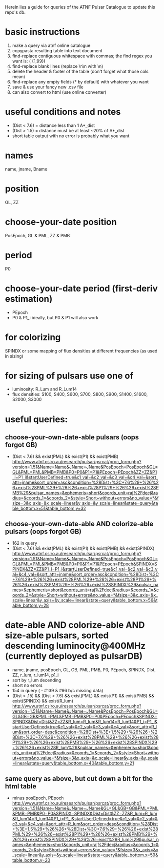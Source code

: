 Herein lies a guide for queries of the ATNF Pulsar Catalogue to update this repo's db.

# basic instructions
1. make a query via atnf online catalogue
2. copypasta resulting table into text document
3. find-replace contiguous whitespace with commas; the find regex you want is: ( {1,99})
4. find-replace blank lines (replace \n\n with \n)
5. delete the header & footer of the table (don't forget what those cols mean)
7. find-replace any empty fields (* by default) with whatever you want
6. save & use your fancy new .csv file
7. can also convert to html (use online converter)

# useful conditions and notes
* (Dist < 7.6) = distance less than 1 A*_dist
* (Dist > 1.5) = distance must be at least ~20% of A*_dist
* short table output with no error is probably what you want

# names
name, jname, Bname

# position
GL, ZZ

# choose-your-date position
PosEpoch, GL & PML, ZZ & PMB

# period
P0

# choose-your-date period (first-deriv estimation)
* PEpoch
* P0 & P1_i ideally, but P0 & P1 will also work

# for colorizing
SPINDX or some mapping of flux densities at different frequencies (as used in sizing)

# for sizing of pulsars use one of
* luminosity: R_Lum and R_Lum14
* flux densities: S100, S400, S600, S700, S800, S900, S1400, S1600, S2000, S3000

# useful queries:
## choose-your-own-date-able pulsars (oops forgot GB)
* (Dist < 7.6) && exist(PML) && exist(P1) && exist(PMB)
http://www.atnf.csiro.au/research/pulsar/psrcat/proc_form.php?version=1.51&Name=Name&JName=JName&PosEpoch=PosEpoch&GL=GL&PML=PML&PMB=PMB&P0=P0&P1=P1&PEpoch=PEpoch&ZZ=ZZ&P1_i=P1_i&startUserDefined=true&c1_val=&c2_val=&c3_val=&c4_val=&sort_attr=jname&sort_order=asc&condition=%28Dist+%3C+7.6%29+%26%26+exist%28PML%29+%26%26+exist%28P1%29+%26%26+exist%28PMB%29&pulsar_names=&ephemeris=short&coords_unit=raj%2Fdecj&radius=&coords_1=&coords_2=&style=Short+without+errors&no_value=*&fsize=3&x_axis=&x_scale=linear&y_axis=&y_scale=linear&state=query&table_bottom.x=51&table_bottom.y=32

## choose-your-own-date-able AND colorize-able pulsars (oops forgot GB)
* 162 in query
* (Dist < 7.6) && exist(PML) && exist(P1) && exist(PMB) && exist(SPINDX)
http://www.atnf.csiro.au/research/pulsar/psrcat/proc_form.php?version=1.51&Name=Name&JName=JName&PosEpoch=PosEpoch&GL=GL&PML=PML&PMB=PMB&P0=P0&P1=P1&PEpoch=PEpoch&SPINDX=SPINDX&ZZ=ZZ&P1_i=P1_i&startUserDefined=true&c1_val=&c2_val=&c3_val=&c4_val=&sort_attr=jname&sort_order=asc&condition=%28Dist+%3C+7.6%29+%26%26+exist%28PML%29+%26%26+exist%28P1%29+%26%26+exist%28PMB%29+%26%26+exist%28SPINDX%29&pulsar_names=&ephemeris=short&coords_unit=raj%2Fdecj&radius=&coords_1=&coords_2=&style=Short+without+errors&no_value=*&fsize=3&x_axis=&x_scale=linear&y_axis=&y_scale=linear&state=query&table_bottom.x=56&table_bottom.y=28

# date-able AND colorize-able AND size-able pulsars, sorted descending luminocity@400MHz (currently deployed as pulsarDB)
* name, jname, posEpoch, GL, GB, PML, PMB, P0, PEpoch, SPINDX, Dist, ZZ, r_lum, r_lum14, p1_i
* sort by r_lum decending
* short no errors
* 154 in query ( - #139 & #96 b/c missing data)
* (Dist > .15) && (Dist < 7.6) && exist(PML) && exist(P1) && exist(PMB) && exist(SPINDX) && exist(R_lum)
http://www.atnf.csiro.au/research/pulsar/psrcat/proc_form.php?version=1.51&Name=Name&JName=JName&PosEpoch=PosEpoch&GL=GL&GB=GB&PML=PML&PMB=PMB&P0=P0&PEpoch=PEpoch&SPINDX=SPINDX&Dist=Dist&ZZ=ZZ&R_lum=R_lum&R_lum14=R_lum14&P1_i=P1_i&startUserDefined=true&c1_val=&c2_val=&c3_val=&c4_val=&sort_attr=R_lum&sort_order=desc&condition=%28Dist+%3E+1.5%29+%26%26+%28Dist+%3C+7.6%29+%26%26+exist%28PML%29+%26%26+exist%28P1%29+%26%26+exist%28PMB%29+%26%26+exist%28SPINDX%29+%26%26+exist%28R_lum%29&pulsar_names=&ephemeris=short&coords_unit=raj%2Fdecj&radius=&coords_1=&coords_2=&style=Short+without+errors&no_value=*&fsize=3&x_axis=&x_scale=linear&y_axis=&y_scale=linear&state=query&table_bottom.x=40&table_bottom.y=21

## same query as above, but cut down a bit for the html table
* minus posEpoch, PEpoch
http://www.atnf.csiro.au/research/pulsar/psrcat/proc_form.php?version=1.51&Name=Name&JName=JName&GL=GL&GB=GB&PML=PML&PMB=PMB&P0=P0&SPINDX=SPINDX&Dist=Dist&ZZ=ZZ&R_lum=R_lum&R_lum14=R_lum14&P1_i=P1_i&startUserDefined=true&c1_val=&c2_val=&c3_val=&c4_val=&sort_attr=R_lum&sort_order=desc&condition=%28Dist+%3E+1.5%29+%26%26+%28Dist+%3C+7.6%29+%26%26+exist%28PML%29+%26%26+exist%28P1%29+%26%26+exist%28PMB%29+%26%26+exist%28SPINDX%29+%26%26+exist%28R_lum%29&pulsar_names=&ephemeris=short&coords_unit=raj%2Fdecj&radius=&coords_1=&coords_2=&style=Short+without+errors&no_value=*&fsize=3&x_axis=&x_scale=linear&y_axis=&y_scale=linear&state=query&table_bottom.x=59&table_bottom.y=20
